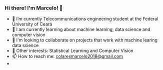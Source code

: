 ### Hi there! I'm Marcelo! 👋

- 🔭 I’m currently Telecommunications engineering student at the Federal University of Ceará
- 🌱 I am currently learning about machine learning, data science and computer vision
- 🤔 I'm looking to collaborate on projects that work with machine learing data science
- 🔎 Other interests: Statistical Learning and Computer Vision
- 📫 How to reach me: colaresmarcelo2018@gmail.com
- 


